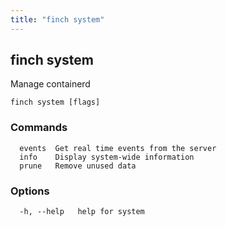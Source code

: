 ```yaml
---
title: "finch system"
---
```


## finch system

Manage containerd

```
finch system [flags]
```

### Commands

```
  events  Get real time events from the server
  info    Display system-wide information
  prune   Remove unused data
```

### Options

```
  -h, --help   help for system
```
